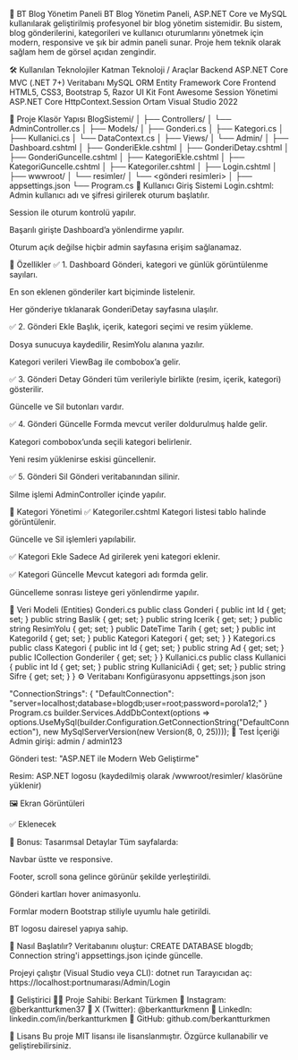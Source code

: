 📘 BT Blog Yönetim Paneli
BT Blog Yönetim Paneli, ASP.NET Core ve MySQL kullanılarak geliştirilmiş profesyonel bir blog yönetim sistemidir. Bu sistem, blog gönderilerini, kategorileri ve kullanıcı oturumlarını yönetmek için modern, responsive ve şık bir admin paneli sunar. Proje hem teknik olarak sağlam hem de görsel açıdan zengindir.

🛠️ Kullanılan Teknolojiler
Katman	Teknoloji / Araçlar
Backend	ASP.NET Core MVC (.NET 7+)
Veritabanı	MySQL
ORM	Entity Framework Core
Frontend	HTML5, CSS3, Bootstrap 5, Razor
UI Kit	Font Awesome
Session Yönetimi	ASP.NET Core HttpContext.Session
Ortam	Visual Studio 2022

📂 Proje Klasör Yapısı
BlogSistemi/
│
├── Controllers/
│   └── AdminController.cs
│
├── Models/
│   ├── Gonderi.cs
│   ├── Kategori.cs
│   ├── Kullanici.cs
│   └── DataContext.cs
│
├── Views/
│   └── Admin/
│       ├── Dashboard.cshtml
│       ├── GonderiEkle.cshtml
│       ├── GonderiDetay.cshtml
│       ├── GonderiGuncelle.cshtml
│       ├── KategoriEkle.cshtml
│       ├── KategoriGuncelle.cshtml
│       ├── Kategoriler.cshtml
│       ├── Login.cshtml
│
├── wwwroot/
│   └── resimler/
│       └── <gönderi resimleri>
│
├── appsettings.json
└── Program.cs
🔐 Kullanıcı Giriş Sistemi
Login.cshtml: Admin kullanıcı adı ve şifresi girilerek oturum başlatılır.

Session ile oturum kontrolü yapılır.

Başarılı girişte Dashboard’a yönlendirme yapılır.

Oturum açık değilse hiçbir admin sayfasına erişim sağlanamaz.

🧾 Özellikler
✅ 1. Dashboard
Gönderi, kategori ve günlük görüntülenme sayıları.

En son eklenen gönderiler kart biçiminde listelenir.

Her gönderiye tıklanarak GonderiDetay sayfasına ulaşılır.

✅ 2. Gönderi Ekle
Başlık, içerik, kategori seçimi ve resim yükleme.

Dosya sunucuya kaydedilir, ResimYolu alanına yazılır.

Kategori verileri ViewBag ile combobox’a gelir.

✅ 3. Gönderi Detay
Gönderi tüm verileriyle birlikte (resim, içerik, kategori) gösterilir.

Güncelle ve Sil butonları vardır.

✅ 4. Gönderi Güncelle
Formda mevcut veriler doldurulmuş halde gelir.

Kategori combobox’unda seçili kategori belirlenir.

Yeni resim yüklenirse eskisi güncellenir.

✅ 5. Gönderi Sil
Gönderi veritabanından silinir.

Silme işlemi AdminController içinde yapılır.

📂 Kategori Yönetimi
✅ Kategoriler.cshtml
Kategori listesi tablo halinde görüntülenir.

Güncelle ve Sil işlemleri yapılabilir.

✅ Kategori Ekle
Sadece Ad girilerek yeni kategori eklenir.

✅ Kategori Güncelle
Mevcut kategori adı formda gelir.

Güncelleme sonrası listeye geri yönlendirme yapılır.

🧠 Veri Modeli (Entities)
Gonderi.cs
public class Gonderi
{
    public int Id { get; set; }
    public string Baslik { get; set; }
    public string Icerik { get; set; }
    public string ResimYolu { get; set; }
    public DateTime Tarih { get; set; }
    public int KategoriId { get; set; }
    public Kategori Kategori { get; set; }
}
Kategori.cs
public class Kategori
{
    public int Id { get; set; }
    public string Ad { get; set; }
    public ICollection<Gonderi> Gonderiler { get; set; }
}
Kullanici.cs
public class Kullanici
{
    public int Id { get; set; }
    public string KullaniciAdi { get; set; }
    public string Sifre { get; set; }
}
⚙️ Veritabanı Konfigürasyonu
appsettings.json
json

"ConnectionStrings": {
  "DefaultConnection": "server=localhost;database=blogdb;user=root;password=porola12;"
}
Program.cs
builder.Services.AddDbContext<DataContext>(options =>
    options.UseMySql(builder.Configuration.GetConnectionString("DefaultConnection"),
    new MySqlServerVersion(new Version(8, 0, 25))));
🧪 Test İçeriği
Admin girişi: admin / admin123

Gönderi test: "ASP.NET ile Modern Web Geliştirme"

Resim: ASP.NET logosu (kaydedilmiş olarak /wwwroot/resimler/ klasörüne yüklenir)

🖼️ Ekran Görüntüleri

✅ Eklenecek

🧼 Bonus: Tasarımsal Detaylar
Tüm sayfalarda:

Navbar üstte ve responsive.

Footer, scroll sona gelince görünür şekilde yerleştirildi.

Gönderi kartları hover animasyonlu.

Formlar modern Bootstrap stiliyle uyumlu hale getirildi.

BT logosu dairesel yapıya sahip.

📌 Nasıl Başlatılır?
Veritabanını oluştur:
CREATE DATABASE blogdb;
Connection string'i appsettings.json içinde güncelle.

Projeyi çalıştır (Visual Studio veya CLI):
dotnet run
Tarayıcıdan aç:
https://localhost:portnumarası/Admin/Login


📣 Geliştirici
👨‍💻 Proje Sahibi: Berkant Türkmen
🔗 Instagram: @berkantturkmen37
🔗 X (Twitter): @berkantturkmenn
🔗 LinkedIn: linkedin.com/in/berkantturkmen
🔗 GitHub: github.com/berkantturkmen

📄 Lisans
Bu proje MIT lisansı ile lisanslanmıştır. Özgürce kullanabilir ve geliştirebilirsiniz.

